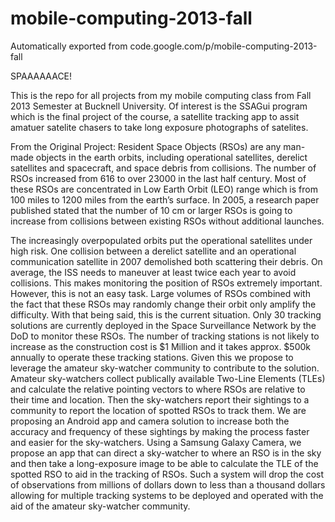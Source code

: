 # mobile-computing-2013-fall
Automatically exported from code.google.com/p/mobile-computing-2013-fall

SPAAAAAACE!

This is the repo for all projects from my mobile computing class from Fall 2013 Semester at Bucknell University. Of interest is the SSAGui program which is the final project of the course, a satellite tracking app to assit amatuer satelite chasers to take long exposure photographs of satelites.

From the Original Project:
Resident Space Objects (RSOs) are any man-made objects in the earth orbits, including operational satellites, derelict satellites and spacecraft, and space debris from collisions. The number of RSOs increased from 616 to over 23000 in the last half century. Most of these RSOs are concentrated in Low Earth Orbit (LEO) range which is from 100 miles to 1200 miles from the earth’s surface. In 2005, a research paper published stated that the number of 10 cm or larger RSOs is going to increase from collisions between existing RSOs without additional launches.

The increasingly overpopulated orbits put the operational satellites under high risk. One collision between a derelict satellite and an operational communication satellite in 2007 demolished both scattering their debris. On average, the ISS needs to maneuver at least twice each year to avoid collisions. This makes monitoring the position of RSOs extremely important. However, this is not an easy task. Large volumes of RSOs combined with the fact that these RSOs may randomly change their orbit only amplify the difficulty. With that being said, this is the current situation. Only 30 tracking solutions are currently deployed in the Space Surveillance Network by the DoD to monitor these RSOs. The number of tracking stations is not likely to increase as the construction cost is $1 Million and it takes approx. $500k annually to operate these tracking stations. Given this we propose to leverage the amateur sky-watcher community to contribute to the solution. Amateur sky-watchers collect publically available Two-Line Elements (TLEs) and calculate the relative pointing vectors to where RSOs are relative to their time and location. Then the sky-watchers report their sightings to a community to report the location of spotted RSOs to track them. We are proposing an Android app and camera solution to increase both the accuracy and frequency of these sightings by making the process faster and easier for the sky-watchers. Using a Samsung Galaxy Camera, we propose an app that can direct a sky-watcher to where an RSO is in the sky and then take a long-exposure image to be able to calculate the TLE of the spotted RSO to aid in the tracking of RSOs. Such a system will drop the cost of observations from millions of dollars down to less than a thousand dollars allowing for multiple tracking systems to be deployed and operated with the aid of the amateur sky-watcher community. 
